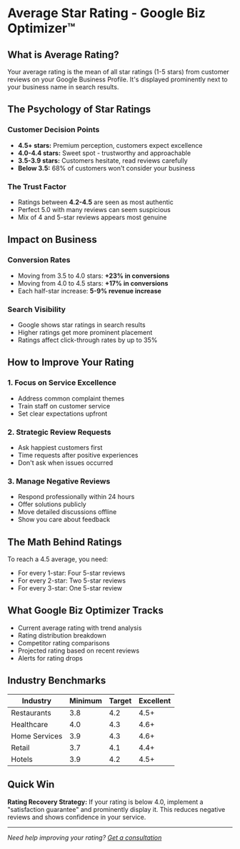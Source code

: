 # Average Star Rating - Google Biz Optimizer™

## What is Average Rating?

Your average rating is the mean of all star ratings (1-5 stars) from customer reviews on your Google Business Profile. It's displayed prominently next to your business name in search results.

## The Psychology of Star Ratings

### Customer Decision Points
- **4.5+ stars:** Premium perception, customers expect excellence
- **4.0-4.4 stars:** Sweet spot - trustworthy and approachable
- **3.5-3.9 stars:** Customers hesitate, read reviews carefully
- **Below 3.5:** 68% of customers won't consider your business

### The Trust Factor
- Ratings between **4.2-4.5** are seen as most authentic
- Perfect 5.0 with many reviews can seem suspicious
- Mix of 4 and 5-star reviews appears most genuine

## Impact on Business

### Conversion Rates
- Moving from 3.5 to 4.0 stars: **+23% in conversions**
- Moving from 4.0 to 4.5 stars: **+17% in conversions**
- Each half-star increase: **5-9% revenue increase**

### Search Visibility
- Google shows star ratings in search results
- Higher ratings get more prominent placement
- Ratings affect click-through rates by up to 35%

## How to Improve Your Rating

### 1. Focus on Service Excellence
- Address common complaint themes
- Train staff on customer service
- Set clear expectations upfront

### 2. Strategic Review Requests
- Ask happiest customers first
- Time requests after positive experiences
- Don't ask when issues occurred

### 3. Manage Negative Reviews
- Respond professionally within 24 hours
- Offer solutions publicly
- Move detailed discussions offline
- Show you care about feedback

## The Math Behind Ratings

To reach a 4.5 average, you need:
- For every 1-star: Four 5-star reviews
- For every 2-star: Two 5-star reviews
- For every 3-star: One 5-star review

## What Google Biz Optimizer Tracks

- Current average rating with trend analysis
- Rating distribution breakdown
- Competitor rating comparisons
- Projected rating based on recent reviews
- Alerts for rating drops

## Industry Benchmarks

| Industry | Minimum | Target | Excellent |
|----------|---------|--------|-----------|
| Restaurants | 3.8 | 4.2 | 4.5+ |
| Healthcare | 4.0 | 4.3 | 4.6+ |
| Home Services | 3.9 | 4.3 | 4.6+ |
| Retail | 3.7 | 4.1 | 4.4+ |
| Hotels | 3.9 | 4.2 | 4.5+ |

## Quick Win

**Rating Recovery Strategy:** If your rating is below 4.0, implement a "satisfaction guarantee" and prominently display it. This reduces negative reviews and shows confidence in your service.

---
*Need help improving your rating? [Get a consultation](mailto:support@promptreviews.app)*